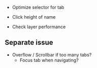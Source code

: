 - Optimize selector for tab

- Click height of name

- Check layer performance

## Separate issue
- Overflow / Scrollbar if too many tabs?
    - Focus tab when navigating?
